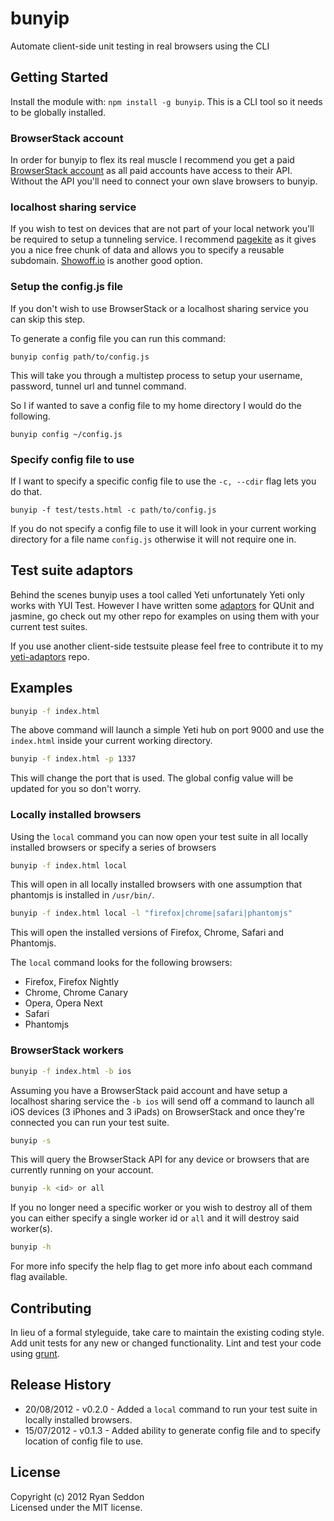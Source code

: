 # bunyip

Automate client-side unit testing in real browsers using the CLI

## Getting Started
Install the module with: `npm install -g bunyip`. This is a CLI tool so it needs to be globally installed.

### BrowserStack account
In order for bunyip to flex its real muscle I recommend you get a paid [BrowserStack account](http://www.browserstack.com/pricing) as all paid accounts have access to their API. Without the API you'll need to connect your own slave browsers to bunyip.

### localhost sharing service
If you wish to test on devices that are not part of your local network you'll be required to setup a tunneling service. I recommend [pagekite](https://pagekite.net/support/quickstart/) as it gives you a nice free chunk of data and allows you to specify a reusable subdomain. [Showoff.io](https://showoff.io/) is another good option.

### Setup the config.js file
If you don't wish to use BrowserStack or a localhost sharing service you can skip this step.

To generate a config file you can run this command:

`bunyip config path/to/config.js`

This will take you through a multistep process to setup your username, password, tunnel url and tunnel command.

So I if wanted to save a config file to my home directory I would do the following.

`bunyip config ~/config.js`

### Specify config file to use

If I want to specify a specific config file to use the `-c, --cdir` flag lets you do that.

`bunyip -f test/tests.html -c path/to/config.js`

If you do not specify a config file to use it will look in your current working directory for a file name `config.js` otherwise it will not require one in.

## Test suite adaptors

Behind the scenes bunyip uses a tool called Yeti unfortunately Yeti only works with YUI Test. However I have written some [adaptors](https://github.com/ryanseddon/yeti-adaptors) for QUnit and jasmine, go check out my other repo for examples on using them with your current test suites.

If you use another client-side testsuite please feel free to contribute it to my [yeti-adaptors](https://github.com/ryanseddon/yeti-adaptors) repo.

## Examples

```bash
bunyip -f index.html
```

The above command will launch a simple Yeti hub on port 9000 and use the `index.html` inside your current working directory.

```bash
bunyip -f index.html -p 1337
```

This will change the port that is used. The global config value will be updated for you so don't worry.

### Locally installed browsers

Using the `local` command you can now open your test suite in all locally installed browsers or specify a series of browsers

```bash
bunyip -f index.html local
```

This will open in all locally installed browsers with one assumption that phantomjs is installed in `/usr/bin/`.

```bash
bunyip -f index.html local -l "firefox|chrome|safari|phantomjs"
```

This will open the installed versions of Firefox, Chrome, Safari and Phantomjs.

The `local` command looks for the following browsers:

* Firefox, Firefox Nightly
* Chrome, Chrome Canary
* Opera, Opera Next
* Safari
* Phantomjs

### BrowserStack workers

```bash
bunyip -f index.html -b ios
```

Assuming you have a BrowserStack paid account and have setup a localhost sharing service the `-b ios` will send off a command to launch all iOS devices (3 iPhones and 3 iPads) on BrowserStack and once they're connected you can run your test suite.

```bash
bunyip -s
```

This will query the BrowserStack API for any device or browsers that are currently running on your account.

```bash
bunyip -k <id> or all
```

If you no longer need a specific worker or you wish to destroy all of them you can either specify a single worker id or `all` and it will destroy said worker(s).

```bash
bunyip -h
```

For more info specify the help flag to get more info about each command flag available.

## Contributing
In lieu of a formal styleguide, take care to maintain the existing coding style. Add unit tests for any new or changed functionality. Lint and test your code using [grunt](https://github.com/cowboy/grunt).

## Release History
* 20/08/2012 - v0.2.0 - Added a `local` command to run your test suite in locally installed browsers.
* 15/07/2012 - v0.1.3 - Added ability to generate config file and to specify location of config file to use.

## License
Copyright (c) 2012 Ryan Seddon  
Licensed under the MIT license.
